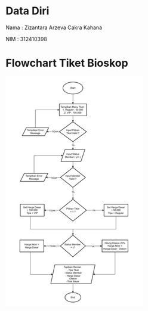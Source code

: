 # Data Diri

Nama : Zizantara Arzeva Cakra Kahana

NIM : 312410398

# Flowchart Tiket Bioskop

<img src="TiketBioskop.jpg">